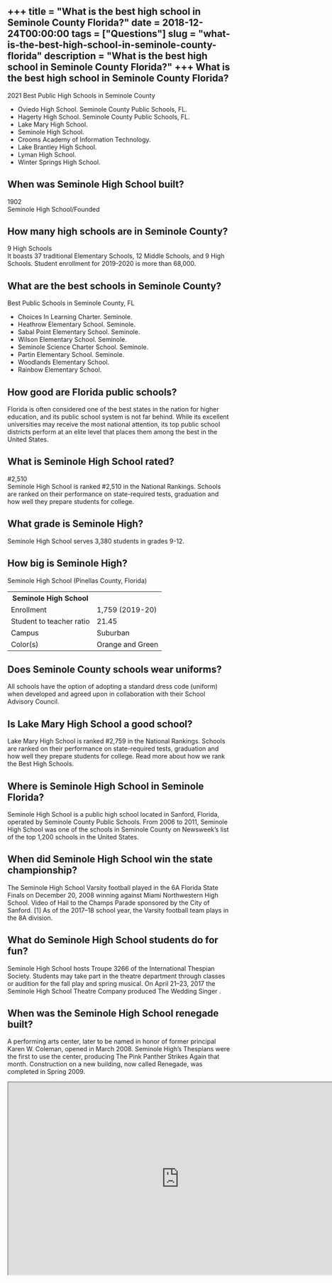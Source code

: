 +++
title = "What is the best high school in Seminole County Florida?"
date = 2018-12-24T00:00:00
tags = ["Questions"]
slug = "what-is-the-best-high-school-in-seminole-county-florida"
description = "What is the best high school in Seminole County Florida?"
+++
What is the best high school in Seminole County Florida?
--------------------------------------------------------

2021 Best Public High Schools in Seminole County

- Oviedo High School. Seminole County Public Schools, FL.
- Hagerty High School. Seminole County Public Schools, FL.
- Lake Mary High School.
- Seminole High School.
- Crooms Academy of Information Technology.
- Lake Brantley High School.
- Lyman High School.
- Winter Springs High School.

When was Seminole High School built?
------------------------------------

1902  
Seminole High School/Founded

How many high schools are in Seminole County?
---------------------------------------------

9 High Schools  
It boasts 37 traditional Elementary Schools, 12 Middle Schools, and 9 High Schools. Student enrollment for 2019-2020 is more than 68,000.

What are the best schools in Seminole County?
---------------------------------------------

Best Public Schools in Seminole County, FL

- Choices In Learning Charter. Seminole.
- Heathrow Elementary School. Seminole.
- Sabal Point Elementary School. Seminole.
- Wilson Elementary School. Seminole.
- Seminole Science Charter School. Seminole.
- Partin Elementary School. Seminole.
- Woodlands Elementary School.
- Rainbow Elementary School.

How good are Florida public schools?
------------------------------------

Florida is often considered one of the best states in the nation for higher education, and its public school system is not far behind. While its excellent universities may receive the most national attention, its top public school districts perform at an elite level that places them among the best in the United States.

What is Seminole High School rated?
-----------------------------------

\#2,510  
Seminole High School is ranked #2,510 in the National Rankings. Schools are ranked on their performance on state-required tests, graduation and how well they prepare students for college.

What grade is Seminole High?
----------------------------

Seminole High School serves 3,380 students in grades 9-12.

How big is Seminole High?
-------------------------

Seminole High School (Pinellas County, Florida)

<table><tr><th>Seminole High School</th></tr><tr><td>Enrollment</td><td>1,759 (2019-20)</td></tr><tr><td>Student to teacher ratio</td><td>21.45</td></tr><tr><td>Campus</td><td>Suburban</td></tr><tr><td>Color(s)</td><td>Orange and Green</td></tr></table>

Does Seminole County schools wear uniforms?
-------------------------------------------

All schools have the option of adopting a standard dress code (uniform) when developed and agreed upon in collaboration with their School Advisory Council.

Is Lake Mary High School a good school?
---------------------------------------

Lake Mary High School is ranked #2,759 in the National Rankings. Schools are ranked on their performance on state-required tests, graduation and how well they prepare students for college. Read more about how we rank the Best High Schools.

Where is Seminole High School in Seminole Florida?
--------------------------------------------------

Seminole High School is a public high school located in Sanford, Florida, operated by Seminole County Public Schools. From 2006 to 2011, Seminole High School was one of the schools in Seminole County on Newsweek’s list of the top 1,200 schools in the United States.

When did Seminole High School win the state championship?
---------------------------------------------------------

The Seminole High School Varsity football played in the 6A Florida State Finals on December 20, 2008 winning against Miami Northwestern High School. Video of Hail to the Champs Parade sponsored by the City of Sanford. \[1\] As of the 2017–18 school year, the Varsity football team plays in the 8A division.

What do Seminole High School students do for fun?
-------------------------------------------------

Seminole High School hosts Troupe 3266 of the International Thespian Society. Students may take part in the theatre department through classes or audition for the fall play and spring musical. On April 21–23, 2017 the Seminole High School Theatre Company produced The Wedding Singer .

When was the Seminole High School renegade built?
-------------------------------------------------

A performing arts center, later to be named in honor of former principal Karen W. Coleman, opened in March 2008. Seminole High’s Thespians were the first to use the center, producing The Pink Panther Strikes Again that month. Construction on a new building, now called Renegade, was completed in Spring 2009.

<iframe allow="accelerometer; autoplay; clipboard-write; encrypted-media; gyroscope; picture-in-picture" allowfullscreen="" class="__youtube_prefs__  epyt-is-override  no-lazyload" data-no-lazy="1" data-origheight="433" data-origwidth="770" data-skipgform_ajax_framebjll="" height="433" id="_ytid_88398" loading="lazy" src="https://www.youtube.com/embed/hpHh-hjg2Pk?enablejsapi=1&autoplay=0&cc_load_policy=0&cc_lang_pref=&iv_load_policy=1&loop=0&modestbranding=0&rel=1&fs=1&playsinline=0&autohide=2&theme=dark&color=red&controls=1&" title="YouTube player" width="770"></iframe>